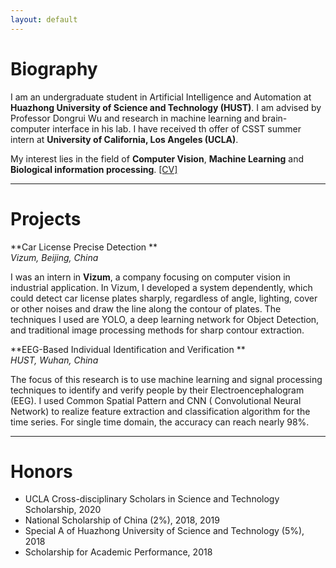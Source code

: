 ```yaml
---
layout: default
---
```

# Biography

I am an undergraduate student in Artificial Intelligence and Automation at **Huazhong University of Science and Technology (HUST)**. I am advised by Professor Dongrui Wu and research in machine learning and brain-computer interface in his lab. I have received th offer of CSST summer intern at **University of California, Los Angeles (UCLA)**. 

My interest lies in the field of **Computer Vision**, **Machine Learning** and **Biological information processing**. [[CV]](./assets/cv/ShaozheHao_CV.pdf)

***

# Projects

**Car License Precise Detection **                 
*Vizum, Beijing, China*

I was an intern in **Vizum**, a company focusing on computer vision in industrial application. In Vizum, I developed a system dependently, which could detect car license plates sharply, regardless of angle, lighting, cover or other noises and draw the line along the contour of plates. The techniques I used are YOLO, a deep learning network for Object Detection, and traditional image processing methods for sharp contour extraction.

**EEG-Based Individual Identification and Verification **       
*HUST, Wuhan, China*

The focus of this research is to use machine learning and signal processing techniques to identify and verify people by their Electroencephalogram (EEG). I used Common Spatial Pattern and CNN ( Convolutional Neural Network) to realize feature extraction and classification algorithm for the time series. For single time domain, the accuracy can reach nearly 98%. 

***

# Honors
* UCLA Cross-disciplinary Scholars in Science and Technology Scholarship, 2020
* National Scholarship of China (2%), 2018, 2019
* Special A of Huazhong University of Science and Technology (5%), 2018
* Scholarship for Academic Performance, 2018
